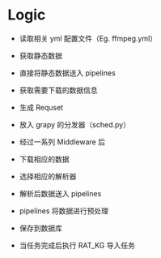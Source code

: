 # Logic

- 读取相关 yml 配置文件（Eg. ffmpeg.yml）
- 获取静态数据
- 直接将静态数据送入 pipelines

- 获取需要下载的数据信息
- 生成 Requset
- 放入 grapy 的分发器（sched.py）
- 经过一系列 Middleware 后
- 下载相应的数据
- 选择相应的解析器
- 解析后数据送入 pipelines

- pipelines 将数据进行预处理
- 保存到数据库


- 当任务完成后执行 RAT_KG 导入任务
